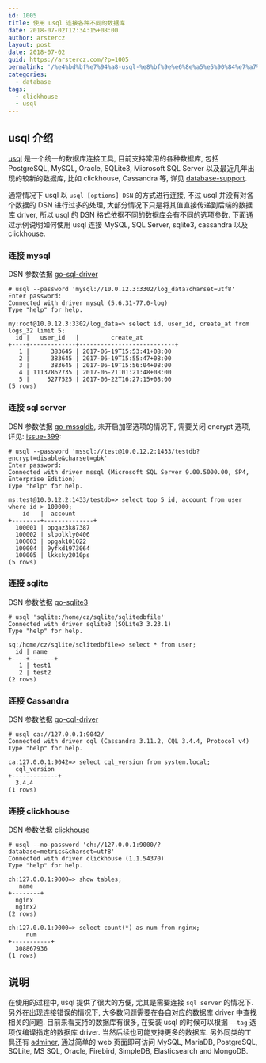 ```yaml
---
id: 1005
title: 使用 usql 连接各种不同的数据库
date: 2018-07-02T12:34:15+08:00
author: arstercz
layout: post
date: 2018-07-02
guid: https://arstercz.com/?p=1005
permalink: '/%e4%bd%bf%e7%94%a8-usql-%e8%bf%9e%e6%8e%a5%e5%90%84%e7%a7%8d%e4%b8%8d%e5%90%8c%e7%9a%84%e6%95%b0%e6%8d%ae%e5%ba%93/'
categories:
  - database
tags:
  - clickhouse
  - usql
---
```

## usql 介绍

[usql](https://github.com/xo/usql) 是一个统一的数据库连接工具, 目前支持常用的各种数据库, 包括 PostgreSQL, MySQL, Oracle, SQLite3, Microsoft SQL Server 以及最近几年出现的较新的数据库, 比如 clickhouse, Cassandra 等, 详见 [database-support](https://github.com/xo/usql#database-support).

通常情况下 usql 以 `usql [options] DSN` 的方式进行连接, 不过 usql 并没有对各个数据的 DSN 进行过多的处理, 大部分情况下只是将其值直接传递到后端的数据库 driver, 所以 usql 的 DSN 格式依据不同的数据库会有不同的选项参数. 下面通过示例说明如何使用 usql 连接 MySQL, SQL Server, sqlite3, cassandra 以及 clickhouse.

### 连接 mysql

DSN 参数依据 [go-sql-driver](https://github.com/go-sql-driver/mysql)
```
# usql --password 'mysql://10.0.12.3:3302/log_data?charset=utf8'
Enter password: 
Connected with driver mysql (5.6.31-77.0-log)
Type "help" for help.

my:root@10.0.12.3:3302/log_data=> select id, user_id, create_at from logs_32 limit 5;
  id |   user_id   |         create_at          
+----+-------------+---------------------------+
   1 |      383645 | 2017-06-19T15:53:41+08:00  
   2 |      383645 | 2017-06-19T15:55:47+08:00  
   3 |      383645 | 2017-06-19T15:56:04+08:00  
   4 | 11137862735 | 2017-06-21T01:21:48+08:00  
   5 |     5277525 | 2017-06-22T16:27:15+08:00  
(5 rows)
```

### 连接 sql server

DSN 参数依据 [go-mssqldb](https://github.com/denisenkom/go-mssqldb), 未开启加密选项的情况下, 需要关闭 encrypt 选项, 详见: [issue-399](https://github.com/denisenkom/go-mssqldb/issues/399):

```
# usql --password 'mssql://test@10.0.12.2:1433/testdb?encrypt=disable&charset=gbk'
Enter password: 
Connected with driver mssql (Microsoft SQL Server 9.00.5000.00, SP4, Enterprise Edition)
Type "help" for help.

ms:test@10.0.12.2:1433/testdb=> select top 5 id, account from user where id > 100000;
    id   |  account  
+--------+--------------+
  100001 | opqaz3k87387     
  100002 | slpolkly0406 
  100003 | opgak101022       
  100004 | 9yfkd1973064      
  100005 | lkksky2010ps     
(5 rows)
```

### 连接 sqlite

DSN 参数依据 [go-sqlite3](https://github.com/mattn/go-sqlite3)
```
# usql 'sqlite:/home/cz/sqlite/sqlitedbfile'
Connected with driver sqlite3 (SQLite3 3.23.1)
Type "help" for help.

sq:/home/cz/sqlite/sqlitedbfile=> select * from user;
  id | name   
+----+-------+
   1 | test1  
   2 | test2  
(2 rows)
```

### 连接 Cassandra

DSN 参数依据  [go-cql-driver](https://github.com/MichaelS11/go-cql-driver)
```
# usql ca://127.0.0.1:9042/   
Connected with driver cql (Cassandra 3.11.2, CQL 3.4.4, Protocol v4)
Type "help" for help.

ca:127.0.0.1:9042=> select cql_version from system.local;
  cql_version  
+-------------+
  3.4.4        
(1 rows)
```

### 连接 clickhouse

DSN 参数依据 [clickhouse](https://github.com/kshvakov/clickhouse)
```
# usql --no-password 'ch://127.0.0.1:9000/?database=metrics&charset=utf8'
Connected with driver clickhouse (1.1.54370)
Type "help" for help.

ch:127.0.0.1:9000=> show tables;
   name   
+--------+
  nginx   
  nginx2  
(2 rows)

ch:127.0.0.1:9000=> select count(*) as num from nginx;
     num     
+-----------+
  308867936  
(1 rows)
```

## 说明

在使用的过程中, usql 提供了很大的方便, 尤其是需要连接 `sql server` 的情况下. 另外在出现连接错误的情况下, 大多数问题需要在各自对应的数据库 driver 中查找相关的问题. 目前来看支持的数据库有很多, 在安装 usql 的时候可以根据 `--tag` 选项仅编译指定的数据库 driver.  当然后续也可能支持更多的数据库.  另外同类的工具还有 [adminer](https://www.adminer.org/en/), 通过简单的 web 页面即可访问 MySQL, MariaDB, PostgreSQL, SQLite, MS SQL, Oracle, Firebird, SimpleDB, Elasticsearch and MongoDB.
